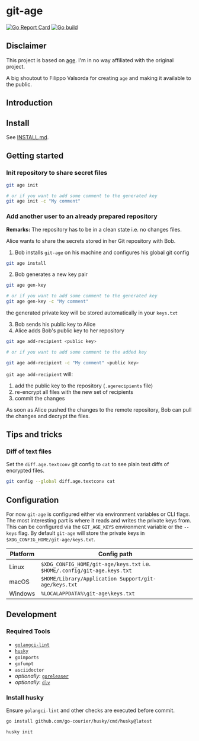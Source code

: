 # git-age

[![Go Report Card](https://goreportcard.com/badge/github.com/prskr/git-age)](https://goreportcard.com/report/github.com/prskr/git-age)
[![Go build](https://github.com/prskr/git-age/actions/workflows/go.yaml/badge.svg)](https://github.com/prskr/git-age/actions/workflows/go.yaml)

## Disclaimer

This project is based on [age](/FiloSottile/age).
I'm in no way affiliated with the original project.

A big shoutout to Filippo Valsorda for creating `age` and making it available to the public.

## Introduction

## Install

See [INSTALL.md](INSTALL.md).

## Getting started

### Init repository to share secret files

```bash
git age init

# or if you want to add some comment to the generated key
git age init -c "My comment"
```

### Add another user to an already prepared repository

__Remarks:__ The repository has to be in a clean state i.e. no changes files.

Alice wants to share the secrets stored in her Git repository with Bob.

1. Bob installs `git-age` on his machine and configures his global git config

```bash
git age install
```

2. Bob generates a new key pair

```bash
git age gen-key

# or if you want to add some comment to the generated key
git age gen-key -c "My comment"
```

the generated private key will be stored automatically in your `keys.txt`

3. Bob sends his public key to Alice
4. Alice adds Bob's public key to her repository

```bash
git age add-recipient <public key>

# or if you want to add some comment to the added key

git age add-recipient -c "My comment" <public key>
```

`git age add-recipient` will:

1. add the public key to the repository (`.agerecipients` file)
2. re-encrypt all files with the new set of recipients
3. commit the changes

As soon as Alice pushed the changes to the remote repository, Bob can pull the changes and decrypt the files.

## Tips and tricks

### Diff of text files

Set the `diff.age.textconv` git config to `cat` to see plain text diffs of encrypted files.

```bash
git config --global diff.age.textconv cat
```

## Configuration

For now `git-age` is configured either via environment variables or CLI flags.
The most interesting part is where it reads and writes the private keys from.
This can be configured via the `GIT_AGE_KEYS` environment variable or the `--keys` flag.
By default `git-age` will store the private keys in `$XDG_CONFIG_HOME/git-age/keys.txt`.

| Platform | Config path                                                               |
|----------|---------------------------------------------------------------------------|
| Linux    | `$XDG_CONFIG_HOME/git-age/keys.txt` i.e. `$HOME/.config/git-age.keys.txt` |
| macOS    | `$HOME/Library/Application Support/git-age/keys.txt`                      |
| Windows  | `%LOCALAPPDATA%\git-age\keys.txt`                                         |

## Development

### Required Tools

- [`golangci-lint`](https://golangci-lint.run/)
- [`husky`](https://github.com/go-courier/husky)
- `goimports`
- `gofumpt`
- `asciidoctor`
- *optionally*: [`goreleaser`](https://goreleaser.com/)
- *optionally*: [`dlv`](https://github.com/go-delve/delve)

### Install husky

Ensure `golangci-lint` and other checks are executed before commit.

```bash
go install github.com/go-courier/husky/cmd/husky@latest

husky init
```
